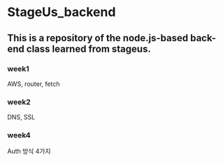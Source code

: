 # StageUs_backend
## This is a repository of the node.js-based back-end class learned from stageus.

### week1
AWS, router, fetch

### week2
DNS, SSL

### week4
Auth 방식 4가지